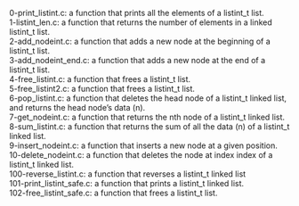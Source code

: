 0-print_listint.c: a function that prints all the elements of a listint_t list.
<br>1-listint_len.c: a function that returns the number of elements in a linked listint_t list.
<br>2-add_nodeint.c: a function that adds a new node at the beginning of a listint_t list.
<br>3-add_nodeint_end.c: a function that adds a new node at the end of a listint_t list.
<br>4-free_listint.c: a function that frees a listint_t list.
<br>5-free_listint2.c: a function that frees a listint_t list.
<br>6-pop_listint.c: a function that deletes the head node of a listint_t linked list, and returns the head node’s data (n).
<br>7-get_nodeint.c: a function that returns the nth node of a listint_t linked list.
<br>8-sum_listint.c: a function that returns the sum of all the data (n) of a listint_t linked list.
<br>9-insert_nodeint.c: a function that inserts a new node at a given position.
<br>10-delete_nodeint.c: a function that deletes the node at index index of a listint_t linked list.
<br>100-reverse_listint.c: a function that reverses a listint_t linked list
<br>101-print_listint_safe.c: a function that prints a listint_t linked list.
<br>102-free_listint_safe.c: a function that frees a listint_t list.
